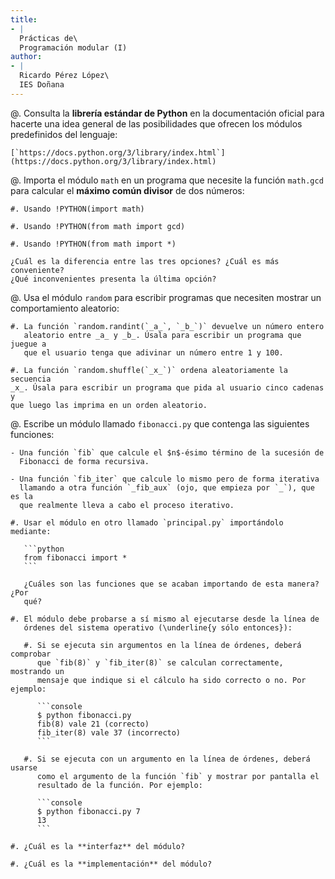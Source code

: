 ```yaml
---
title:
- |
  Prácticas de\
  Programación modular (I)
author:
- |
  Ricardo Pérez López\
  IES Doñana
---
```


@. Consulta la **librería estándar de Python** en la documentación oficial para
   hacerte una idea general de las posibilidades que ofrecen los módulos
   predefinidos del lenguaje:

    [`https://docs.python.org/3/library/index.html`](https://docs.python.org/3/library/index.html)

@. Importa el módulo `math` en un programa que necesite la función `math.gcd`
   para calcular el **máximo común divisor** de dos números:

    #. Usando !PYTHON(import math)

    #. Usando !PYTHON(from math import gcd)

    #. Usando !PYTHON(from math import *)

    ¿Cuál es la diferencia entre las tres opciones? ¿Cuál es más conveniente?
    ¿Qué inconvenientes presenta la última opción?

@. Usa el módulo `random` para escribir programas que necesiten mostrar un
   comportamiento aleatorio:

    #. La función `random.randint(`_a_`, `_b_`)` devuelve un número entero
       aleatorio entre _a_ y _b_. Úsala para escribir un programa que juegue a
       que el usuario tenga que adivinar un número entre 1 y 100.

    #. La función `random.shuffle(`_x_`)` ordena aleatoriamente la secuencia
    _x_. Úsala para escribir un programa que pida al usuario cinco cadenas y
    que luego las imprima en un orden aleatorio.

@. Escribe un módulo llamado `fibonacci.py` que contenga las siguientes
   funciones:

    - Una función `fib` que calcule el $n$-ésimo término de la sucesión de
      Fibonacci de forma recursiva.

    - Una función `fib_iter` que calcule lo mismo pero de forma iterativa
      llamando a otra función `_fib_aux` (ojo, que empieza por `_`), que es la
      que realmente lleva a cabo el proceso iterativo.

    #. Usar el módulo en otro llamado `principal.py` importándolo mediante:

       ```python
       from fibonacci import *
       ```

       ¿Cuáles son las funciones que se acaban importando de esta manera? ¿Por
       qué?

    #. El módulo debe probarse a sí mismo al ejecutarse desde la línea de
       órdenes del sistema operativo (\underline{y sólo entonces}):

       #. Si se ejecuta sin argumentos en la línea de órdenes, deberá comprobar
          que `fib(8)` y `fib_iter(8)` se calculan correctamente, mostrando un
          mensaje que indique si el cálculo ha sido correcto o no. Por ejemplo:

          ```console
          $ python fibonacci.py
          fib(8) vale 21 (correcto)
          fib_iter(8) vale 37 (incorrecto)
          ```

       #. Si se ejecuta con un argumento en la línea de órdenes, deberá usarse
          como el argumento de la función `fib` y mostrar por pantalla el
          resultado de la función. Por ejemplo:

          ```console
          $ python fibonacci.py 7
          13
          ```

    #. ¿Cuál es la **interfaz** del módulo?

    #. ¿Cuál es la **implementación** del módulo?
